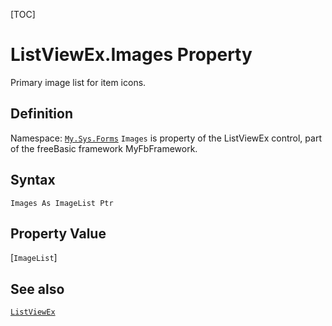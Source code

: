 [TOC]
# ListViewEx.Images Property
Primary image list for item icons.
## Definition
Namespace: [`My.Sys.Forms`](My.Sys.Forms.md)
`Images` is property of the ListViewEx control, part of the freeBasic framework MyFbFramework.
## Syntax
```freeBasic
Images As ImageList Ptr
```
## Property Value
[`ImageList`]
## See also
[`ListViewEx`](ListViewEx.md)
